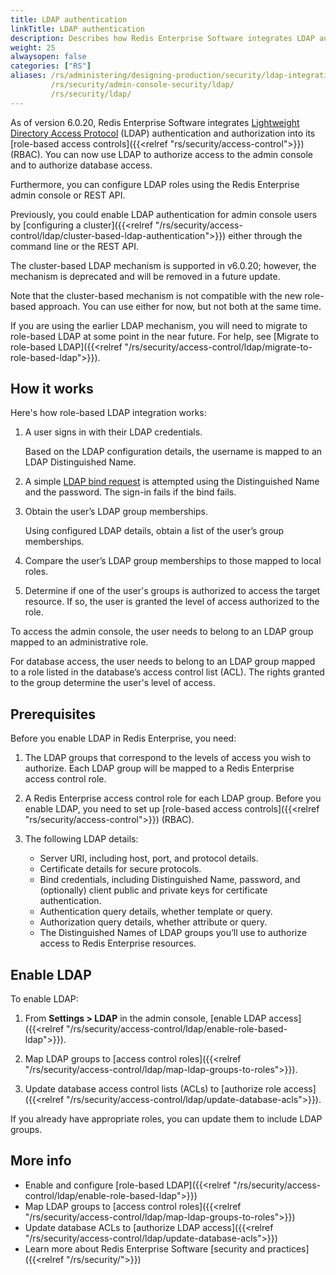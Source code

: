 ```yaml
---
title: LDAP authentication
linkTitle: LDAP authentication
description: Describes how Redis Enterprise Software integrates LDAP authentication and authorization. Also describes how to enable LDAP for your deployment of Redis Enterprise Software.
weight: 25
alwaysopen: false
categories: ["RS"]
aliases: /rs/administering/designing-production/security/ldap-integration/
         /rs/security/admin-console-security/ldap/
         /rs/security/ldap/
---
```


As of version 6.0.20, Redis Enterprise Software integrates [Lightweight Directory Access Protocol](https://en.wikipedia.org/wiki/Lightweight_Directory_Access_Protocol) (LDAP) authentication and authorization into its [role-based access controls]({{<relref "rs/security/access-control">}}) (RBAC).  You can now use LDAP to authorize access to the admin console and to authorize database access.

Furthermore, you can configure LDAP roles using the Redis Enterprise admin console or REST API.

Previously, you could enable LDAP authentication for admin console users by [configuring a cluster]({{<relref "/rs/security/access-control/ldap/cluster-based-ldap-authentication">}}) either through the command line or the REST API.   

The cluster-based LDAP mechanism is supported in v6.0.20; however, the mechanism is deprecated and will be removed in a future update.

Note that the cluster-based mechanism is not compatible with the new role-based approach. You can use either for now, but not both at the same time.

If you are using the earlier LDAP mechanism, you will need to migrate to role-based LDAP at some point in the near future.  For help, see [Migrate to role-based LDAP]({{<relref "/rs/security/access-control/ldap/migrate-to-role-based-ldap">}}).

## How it works

Here's how role-based LDAP integration works:

1.  A user signs in with their LDAP credentials.  

    Based on the LDAP configuration details, the username is mapped to an LDAP Distinguished Name.

1.  A simple [LDAP bind request](https://en.wikipedia.org/wiki/Lightweight_Directory_Access_Protocol#Bind_(authenticate)) is attempted using the Distinguished Name and the password.  The sign-in fails if the bind fails.

1.  Obtain the user’s LDAP group memberships.

    Using configured LDAP details, obtain a list of the user’s group memberships.

1.  Compare the user’s LDAP group memberships to those mapped to local roles.

1.  Determine if one of the user's groups is authorized to access the target resource.  If so, the user is granted the level of access authorized to the role.  

To access the admin console, the user needs to belong to an LDAP group mapped to an administrative role.  

For database access, the user needs to belong to an LDAP group mapped to a role listed in the database’s access control list (ACL).  The rights granted to the group determine the user's level of access. 

## Prerequisites 

Before you enable LDAP in Redis Enterprise, you need:

1. The LDAP groups that correspond to the levels of access you wish to authorize.  Each LDAP group will be mapped to a Redis Enterprise access control role.

1. A Redis Enterprise access control role for each LDAP group. Before you enable LDAP, you need to set up [role-based access controls]({{<relref "rs/security/access-control">}}) (RBAC).

1. The following LDAP details:

    - Server URI, including host, port, and protocol details.  
    - Certificate details for secure protocols.  
    - Bind credentials, including Distinguished Name, password, and (optionally) client public and private keys for certificate authentication.  
    - Authentication query details, whether template or query.  
    - Authorization query details, whether attribute or query.  
    - The Distinguished Names of LDAP groups you’ll use to authorize access to Redis Enterprise resources. 

## Enable LDAP

To enable LDAP:

1.  From **Settings > LDAP** in the admin console, [enable LDAP access]({{<relref "/rs/security/access-control/ldap/enable-role-based-ldap">}}).

1.  Map LDAP groups to [access control roles]({{<relref "/rs/security/access-control/ldap/map-ldap-groups-to-roles">}}).

1.  Update database access control lists (ACLs) to [authorize role access]({{<relref "/rs/security/access-control/ldap/update-database-acls">}}).  

If you already have appropriate roles, you can update them to include LDAP groups.

## More info

- Enable and configure [role-based LDAP]({{<relref "/rs/security/access-control/ldap/enable-role-based-ldap">}})
- Map LDAP groups to [access control roles]({{<relref "/rs/security/access-control/ldap/map-ldap-groups-to-roles">}})
- Update database ACLs to [authorize LDAP access]({{<relref "/rs/security/access-control/ldap/update-database-acls">}})
- Learn more about Redis Enterprise Software [security and practices]({{<relref "/rs/security/">}})

